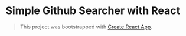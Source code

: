 # Simple Github Searcher with React 

> This project was bootstrapped with [Create React App](https://github.com/facebook/create-react-app).